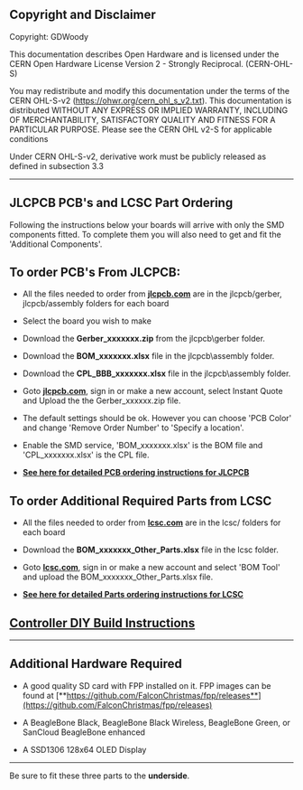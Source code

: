 ## Copyright and Disclaimer
Copyright: GDWoody

This documentation describes Open Hardware and is licensed under the CERN Open Hardware License Version 2 - Strongly Reciprocal. (CERN-OHL-S)

You may redistribute and modify this documentation under the terms of the CERN OHL-S-v2 (https://ohwr.org/cern_ohl_s_v2.txt). This documentation is distributed WITHOUT ANY EXPRESS OR IMPLIED WARRANTY, INCLUDING OF MERCHANTABILITY, SATISFACTORY QUALITY AND FITNESS FOR A PARTICULAR PURPOSE. Please see the CERN OHL v2-S for applicable conditions

Under CERN OHL-S-v2, derivative work must be publicly released as defined in subsection 3.3

---
## JLCPCB PCB's and LCSC Part Ordering
Following the instructions below your boards will arrive with only the SMD components fitted. To complete them you will also need to get and fit the 'Additional Components'.  


## To order PCB's From JLCPCB:

* All the files needed to order from [**jlcpcb.com**](https://jlcpcb.com) are in the jlcpcb/gerber, jlcpcb/assembly folders for each board

* Select the board you wish to make

* Download the  **Gerber_xxxxxxx.zip** from the jlcpcb\gerber folder.

* Download the  **BOM_xxxxxxx.xlsx** file in the jlcpcb\assembly folder.

* Download the **CPL_BBB_xxxxxxx.xlsx** file in the jlcpcb\assembly folder.

*  Goto [**jlcpcb.com**](https://jlcpcb.com), sign in or make a new account, select Instant Quote and Upload the the Gerber_xxxxxx.zip file.

* The default settings should be ok. However you can choose 'PCB Color' and change 'Remove Order Number' to 'Specify a location'.

* Enable the SMD service, 'BOM_xxxxxxx.xlsx' is the BOM file and 'CPL_xxxxxxx.xlsx' is the CPL file.

* [**See here for detailed PCB ordering instructions for JLCPCB**](https://github.com/GDWoody/Pixel-Controllers/blob/main/JLC_PCB.md)


## To order Additional Required Parts from LCSC

* All the files needed to order from [**lcsc.com**](https://lcsc.com) are in the lcsc/ folders for each board

* Download the **BOM_xxxxxxx_Other_Parts.xlsx** file in the lcsc folder.

* Goto [**lcsc.com**](https://lcsc.com), sign in or make a new account and select 'BOM Tool' and upload the BOM_xxxxxxx_Other_Parts.xlsx file.

* [**See here for detailed Parts ordering instructions for LCSC**](https://github.com/GDWoody/Pixel-Controllers/blob/main/LCSC.md)


## [**Controller DIY Build Instructions**](https://github.com/GDWoody/Pixel-Controllers/blob/main/Controller_DIY.md)


---
## Additional Hardware Required

* A good quality SD card with FPP installed on it. FPP images can be found at [**https://github.com/FalconChristmas/fpp/releases**](https://github.com/FalconChristmas/fpp/releases)

* A BeagleBone Black, BeagleBone Black Wireless, BeagleBone Green, or SanCloud BeagleBone enhanced 

* A SSD1306 128x64 OLED Display

---
Be sure to fit these three parts to the **underside**.
